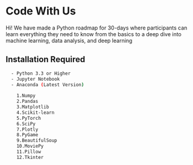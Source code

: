 
# Code With Us
Hi! We have made a Python roadmap for 30-days where participants can learn everything they need to know from the basics to a deep dive into machine learning, data analysis, and deep learning


## Installation Required


```bash
  - Python 3.3 or Higher
  - Jupyter Notebook
  - Anaconda (Latest Version)
    
    1.Numpy
    2.Pandas
    3.Matplotlib
    4.Scikit-learn
    5.PyTorch
    6.SciPy
    7.Plotly
    8.PyGame
    9.BeautifulSoup
    10.MoviePy
    11.Pillow
    12.Tkinter    
```
    
